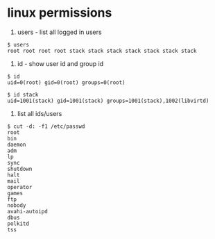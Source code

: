 linux permissions
=================

1. users - list all logged in users

  ```shell
  $ users
  root root root root stack stack stack stack stack stack stack
  ```

1. id - show user id and group id

  ```shell
  $ id
  uid=0(root) gid=0(root) groups=0(root)

  $ id stack
  uid=1001(stack) gid=1001(stack) groups=1001(stack),1002(libvirtd)
  ```

1. list all ids/users

  ```shell
  $ cut -d: -f1 /etc/passwd
  root
  bin
  daemon
  adm
  lp
  sync
  shutdown
  halt
  mail
  operator
  games
  ftp
  nobody
  avahi-autoipd
  dbus
  polkitd
  tss
  ```
